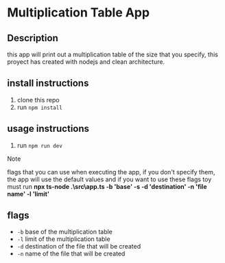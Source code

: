 # Multiplication Table App

## Description

this app will print out a multiplication table of the size that you specify,
this proyect has created with nodejs and clean architecture.

## install instructions

1. clone this repo
2. run `npm install`

## usage instructions

1. run `npm run dev`

> [!NOTE]
> flags that you can use when executing the app, if you don't specify them, the app will use the default values
> and if you want to use these flags toy must run **npx ts-node .\src\app.ts -b 'base' -s -d 'destination' -n 'file name' -l 'limit'**

## flags

- `-b` base of the multiplication table
- `-l` limit of the multiplication table
- `-d` destination of the file that will be created
- `-n` name of the file that will be created
